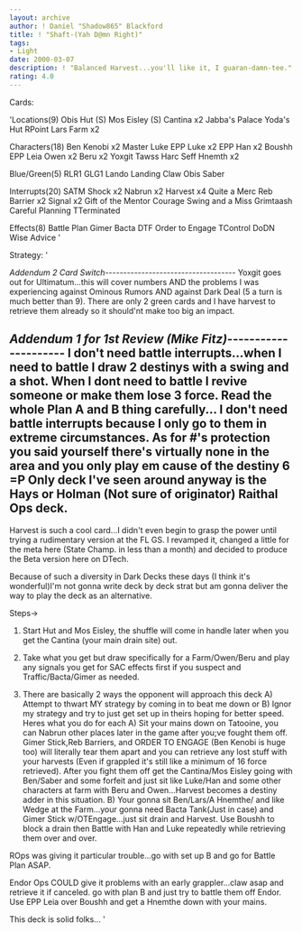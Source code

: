 ```yaml
---
layout: archive
author: ! Daniel "Shadow865" Blackford
title: ! "Shaft-(Yah D@mn Right)"
tags:
- Light
date: 2000-03-07
description: ! "Balanced Harvest...you'll like it, I guaran-damn-tee."
rating: 4.0
---
```

Cards: 

'Locations(9)
Obis Hut (S)
Mos Eisley (S)
Cantina x2
Jabba's Palace
Yoda's Hut
RPoint
Lars Farm x2

Characters(18)
Ben Kenobi x2
Master Luke
EPP Luke x2
EPP Han x2
Boushh
EPP Leia
Owen x2
Beru x2
Yoxgit
Tawss
Harc Seff
Hnemth x2

Blue/Green(5)
RLR1
GLG1
Lando
Landing Claw
Obis Saber

Interrupts(20)
SATM
Shock x2
Nabrun x2
Harvest x4
Quite a Merc
Reb Barrier x2
Signal x2
Gift of the Mentor
Courage
Swing and a Miss
Grimtaash
Careful Planning
TTerminated

Effects(8)
Battle Plan
Gimer
Bacta
DTF
Order to Engage
TControl
DoDN
Wise Advice
'

Strategy: '

*Addendum 2 Card Switch*------------------------------------
Yoxgit goes out for Ultimatum...this will cover numbers AND the problems I was experiencing against Ominous Rumors AND against Dark Deal (5 a turn is much better than 9). There are only 2 green cards and I have harvest to retrieve them already so it should'nt make too big an impact.


*Addendum 1 for 1st Review (Mike Fitz)*---------------------
I don't need battle interrupts...when I need to battle I draw 2 destinys with a swing and a shot. When I dont need to battle I revive someone or make them lose 3 force. Read the whole Plan A and B thing carefully... I don't need battle interrupts because I only go to them in extreme circumstances. As for #'s protection you said yourself there's virtually none in the area and you only play em cause of the destiny 6 =P Only deck I've seen around anyway is the Hays or Holman (Not sure of originator) Raithal Ops deck.
------------------------------------------------------------


Harvest is such a cool card...I didn't even begin to grasp the power until trying a rudimentary version at the FL GS. I revamped it, changed a little for the meta here (State Champ. in less than a month) and decided to produce the Beta version here on DTech.

Because of such a diversity in Dark Decks these days (I think it's wonderful)I'm not gonna write deck by deck strat but am gonna deliver the way to play the deck as an alternative.

Steps->
1) Start Hut and Mos Eisley, the shuffle will come in handle later when you get the Cantina (your main drain site) out.

2) Take what you get but draw specifically for a Farm/Owen/Beru and play any signals you get for SAC effects first if you suspect and Traffic/Bacta/Gimer as needed.

3) There are basically 2 ways the opponent will approach this deck A) Attempt to thwart MY strategy by coming in to beat me down or B) Ignor my strategy and try to just get set up in theirs hoping for better speed. Heres what you do for each A) Sit your mains down on Tatooine, you can Nabrun other places later in the game after you;ve fought them off. Gimer Stick,Reb Barriers, and ORDER TO ENGAGE (Ben Kenobi is huge too) will literally tear them apart and you can retrieve any lost stuff with your harvests (Even if grappled it's still like a minimum of 16 force retrieved). After you fight them off get the Cantina/Mos Eisley going with Ben/Saber and some forfeit and just sit like Luke/Han and some other characters at farm with Beru and Owen...Harvest becomes a destiny adder in this situation. B) Your gonna sit Ben/Lars/A Hnemthe/ and like Wedge at the Farm...your gonna need Bacta Tank(Just in case) and Gimer Stick w/OTEngage...just sit drain and Harvest. Use Boushh to block a drain then Battle with Han and Luke repeatedly while retrieving them over and over.

ROps was giving it particular trouble...go with set up B and go for Battle Plan ASAP.

Endor Ops COULD give it problems with an early grappler...claw asap and retrieve it if canceled. go with plan B and just try to battle them off Endor. Use EPP Leia over Boushh and get a Hnemthe down with your mains.

This deck is solid folks...	'